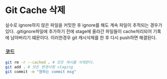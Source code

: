 # Git Cache 삭제
실수로 ignore하지 않은 파일을 커밋한 후 ignore를 해도 계속 파일이 추적되는 경우가 있다.
.gitignore파일에 추가하기 전에 stage에 올라간 파일들이 cache처리되어 기록에 남아버리기 떄문이다.
이러한경우 git 캐시삭제를 한 후 다시 push하면 해결된다.


### 코드
```bash
git rm -r --cached . # 모든 캐시를 삭제한다.
git add . # 모든 변경사항 staging
git commit -m "원하는 commit msg"